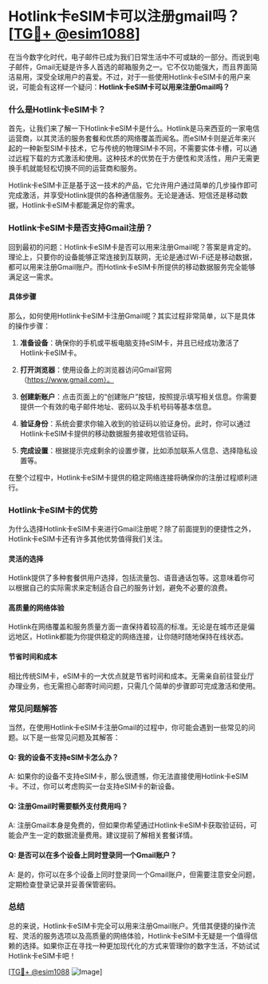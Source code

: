 # Hotlink卡eSIM卡可以注册gmail吗？[[TG💪+ @esim1088](https://t.me/s/esim1088)]

在当今数字化时代，电子邮件已成为我们日常生活中不可或缺的一部分。而说到电子邮件，Gmail无疑是许多人首选的邮箱服务之一。它不仅功能强大，而且界面简洁易用，深受全球用户的喜爱。不过，对于一些使用Hotlink卡eSIM卡的用户来说，可能会有这样一个疑问：**Hotlink卡eSIM卡可以用来注册Gmail吗？**

### 什么是Hotlink卡eSIM卡？

首先，让我们来了解一下Hotlink卡eSIM卡是什么。Hotlink是马来西亚的一家电信运营商，以其灵活的服务套餐和优质的网络覆盖而闻名。而eSIM卡则是近年来兴起的一种新型SIM卡技术，它与传统的物理SIM卡不同，不需要实体卡槽，可以通过远程下载的方式激活和使用。这种技术的优势在于方便性和灵活性，用户无需更换手机就能轻松切换不同的运营商和服务。

Hotlink卡eSIM卡正是基于这一技术的产品，它允许用户通过简单的几步操作即可完成激活，并享受Hotlink提供的各种通信服务。无论是通话、短信还是移动数据，Hotlink卡eSIM卡都能满足你的需求。

### Hotlink卡eSIM卡是否支持Gmail注册？

回到最初的问题：Hotlink卡eSIM卡是否可以用来注册Gmail呢？答案是肯定的。理论上，只要你的设备能够正常连接到互联网，无论是通过Wi-Fi还是移动数据，都可以用来注册Gmail账户。而Hotlink卡eSIM卡所提供的移动数据服务完全能够满足这一需求。

#### 具体步骤

那么，如何使用Hotlink卡eSIM卡注册Gmail呢？其实过程非常简单，以下是具体的操作步骤：

1. **准备设备**：确保你的手机或平板电脑支持eSIM卡，并且已经成功激活了Hotlink卡eSIM卡。
   
2. **打开浏览器**：使用设备上的浏览器访问Gmail官网（https://www.gmail.com）。

3. **创建新账户**：点击页面上的“创建账户”按钮，按照提示填写相关信息。你需要提供一个有效的电子邮件地址、密码以及手机号码等基本信息。

4. **验证身份**：系统会要求你输入收到的验证码以验证身份。此时，你可以通过Hotlink卡eSIM卡提供的移动数据服务接收短信验证码。

5. **完成设置**：根据提示完成剩余的设置步骤，比如添加联系人信息、选择隐私设置等。

在整个过程中，Hotlink卡eSIM卡提供的稳定网络连接将确保你的注册过程顺利进行。

### Hotlink卡eSIM卡的优势

为什么选择Hotlink卡eSIM卡来进行Gmail注册呢？除了前面提到的便捷性之外，Hotlink卡eSIM卡还有许多其他优势值得我们关注。

#### 灵活的选择

Hotlink提供了多种套餐供用户选择，包括流量包、语音通话包等。这意味着你可以根据自己的实际需求来定制适合自己的服务计划，避免不必要的浪费。

#### 高质量的网络体验

Hotlink在网络覆盖和服务质量方面一直保持着较高的标准。无论是在城市还是偏远地区，Hotlink都能为你提供稳定的网络连接，让你随时随地保持在线状态。

#### 节省时间和成本

相比传统SIM卡，eSIM卡的一大优点就是节省时间和成本。无需亲自前往营业厅办理业务，也无需担心邮寄时间问题，只需几个简单的步骤即可完成激活和使用。

### 常见问题解答

当然，在使用Hotlink卡eSIM卡注册Gmail的过程中，你可能会遇到一些常见的问题。以下是一些常见问题及其解答：

#### Q: 我的设备不支持eSIM卡怎么办？
A: 如果你的设备不支持eSIM卡，那么很遗憾，你无法直接使用Hotlink卡eSIM卡。不过，你可以考虑购买一台支持eSIM卡的新设备。

#### Q: 注册Gmail时需要额外支付费用吗？
A: 注册Gmail本身是免费的，但如果你希望通过Hotlink卡eSIM卡获取验证码，可能会产生一定的数据流量费用。建议提前了解相关套餐详情。

#### Q: 是否可以在多个设备上同时登录同一个Gmail账户？
A: 是的，你可以在多个设备上同时登录同一个Gmail账户，但需要注意安全问题，定期检查登录记录并妥善保管密码。

### 总结

总的来说，Hotlink卡eSIM卡完全可以用来注册Gmail账户。凭借其便捷的操作流程、灵活的服务选项以及高质量的网络体验，Hotlink卡eSIM卡无疑是一个值得信赖的选择。如果你正在寻找一种更加现代化的方式来管理你的数字生活，不妨试试Hotlink卡eSIM卡吧！

[[TG💪+ @esim1088](https://t.me/s/esim1088) ![Image](https://i.postimg.cc/4NQfJmqS/Snipaste-2025-05-13-00-14-12.png)]